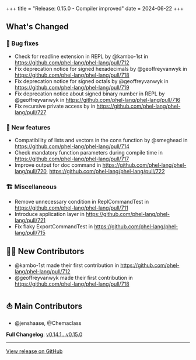 +++
title = "Release: 0.15.0 - Compiler improved"
date = 2024-06-22
+++

## What's Changed

### 🐛  Bug fixes

* Check for readline extension in REPL by @kambo-1st in https://github.com/phel-lang/phel-lang/pull/712
* Fix deprecation notice for signed hexadecimals by @geoffreyvanwyk in https://github.com/phel-lang/phel-lang/pull/718
* Fix deprecation notice for signed octals by @geoffreyvanwyk in https://github.com/phel-lang/phel-lang/pull/719
* Fix deprecation notice about signed binary number in REPL by @geoffreyvanwyk in https://github.com/phel-lang/phel-lang/pull/716
* Fix recursive private access by in https://github.com/phel-lang/phel-lang/pull/727

### 🥇  New features

* Compatibility of lists and vectors in the cons function by @smeghead in https://github.com/phel-lang/phel-lang/pull/714
* Check mandatory function parameters during compile time in https://github.com/phel-lang/phel-lang/pull/717
* Improve output for doc command in https://github.com/phel-lang/phel-lang/pull/720, https://github.com/phel-lang/phel-lang/pull/722

### 🏗️ Miscellaneous 

* Remove unnecessary condition in ReplCommandTest in https://github.com/phel-lang/phel-lang/pull/711
* Introduce application layer in https://github.com/phel-lang/phel-lang/pull/721
* Fix flaky ExportCommandTest  in https://github.com/phel-lang/phel-lang/pull/715

## 👏🏼  New Contributors

* @kambo-1st made their first contribution in https://github.com/phel-lang/phel-lang/pull/712
* @geoffreyvanwyk made their first contribution in https://github.com/phel-lang/phel-lang/pull/718

## ⛵ Main Contributors

* @jenshaase, @Chemaclass

**Full Changelog**: [v0.14.1...v0.15.0](https://github.com/phel-lang/phel-lang/compare/v0.14.1...v0.15.0)

---

[View release on GitHub](https://github.com/phel-lang/phel-lang/releases/tag/v0.15.0)

